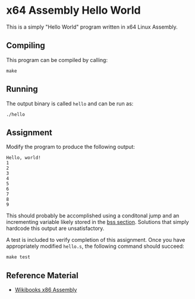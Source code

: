 x64 Assembly Hello World
========================

This is a simply "Hello World" program written in x64 Linux Assembly.

Compiling
---------

This program can be compiled by calling:

`make`

Running
-------

The output binary is called `hello` and can be run as:

`./hello`

Assignment
----------

Modify the program to produce the following output:

    Hello, world!
    1
    2
    3
    4
    5
    6
    7
    8
    9

This should probably be accomplished using a conditonal jump and an incrementing variable likely stored in the [bss section](https://en.wikipedia.org/wiki/.bss). Solutions that simply hardcode this output are unsatisfactory.

A test is included to verify completion of this assignment. Once you have appropriately modified `hello.s`, the following command should succeed:

`make test`

Reference Material
------------------

- [Wikibooks x86 Assembly](https://en.wikibooks.org/wiki/X86_Assembly)
